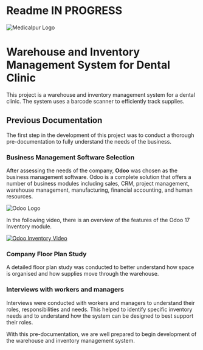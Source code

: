 # Readme IN PROGRESS

![Medicalpur Logo](https://www.medicalpur.com/wp-content/uploads/2015/05/logo-4.png)

# Warehouse and Inventory Management System for Dental Clinic

This project is a warehouse and inventory management system for a dental clinic. The system uses a barcode scanner to efficiently track supplies.

## Previous Documentation

The first step in the development of this project was to conduct a thorough pre-documentation to fully understand the needs of the business.

### Business Management Software Selection

After assessing the needs of the company, **Odoo** was chosen as the business management software. Odoo is a complete solution that offers a number of business modules including sales, CRM, project management, warehouse management, manufacturing, financial accounting, and human resources.

![Odoo Logo](https://upload.wikimedia.org/wikipedia/commons/a/a7/Odoo_Official_Logo.png)

In the following video, there is an overview of the features of the Odoo 17 Inventory module.

[![Odoo Inventory Video](https://img.youtube.com/vi/dXAEe1FlHqs/0.jpg)](https://www.youtube.com/watch?v=dXAEe1FlHqs)

### Company Floor Plan Study

A detailed floor plan study was conducted to better understand how space is organised and how supplies move through the warehouse.

### Interviews with workers and managers

Interviews were conducted with workers and managers to understand their roles, responsibilities and needs. This helped to identify specific inventory needs and to understand how the system can be designed to best support their roles.

With this pre-documentation, we are well prepared to begin development of the warehouse and inventory management system.
